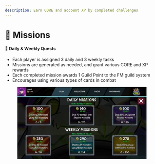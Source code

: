 ```yaml
---
description: Earn CORE and account XP by completed challenges
---
```


# 🎫 Missions

#### 🌟 Daily & Weekly Quests

* Each player is assigned 3 daily and 3 weekly tasks
* Missions are generated as needed, and grant various CORE and XP rewards
* Each completed mission awards 1 Guild Point to the FM guild system
* Encourages using various types of cards in combat

<figure><img src="../.gitbook/assets/image (9).png" alt=""><figcaption></figcaption></figure>
